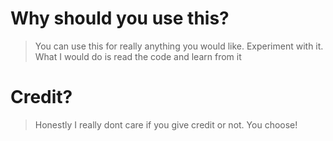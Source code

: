 # Why should you use this?

> You can use this for really anything you would like. Experiment with it.
> What I would do is read the code and learn from it

# Credit?

> Honestly I really dont care if you give credit or not. You choose!
